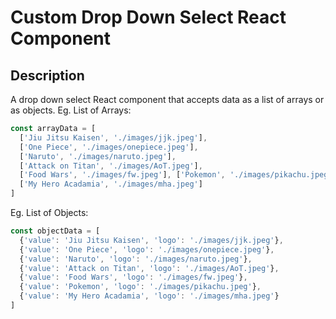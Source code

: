 # Custom Drop Down Select React Component

## Description
A drop down select React component that accepts data as a list of arrays or as objects.
Eg. List of Arrays:
```javascript
const arrayData = [
  ['Jiu Jitsu Kaisen', './images/jjk.jpeg'],
  ['One Piece', './images/onepiece.jpeg'],
  ['Naruto', './images/naruto.jpeg'],
  ['Attack on Titan', './images/AoT.jpeg'],
  ['Food Wars', './images/fw.jpeg'], ['Pokemon', './images/pikachu.jpeg'],
  ['My Hero Acadamia', './images/mha.jpeg']
]
```
Eg. List of Objects:
```javascript
const objectData = [
  {'value': 'Jiu Jitsu Kaisen', 'logo': './images/jjk.jpeg'},
  {'value': 'One Piece', 'logo': './images/onepiece.jpeg'},
  {'value': 'Naruto', 'logo': './images/naruto.jpeg'},
  {'value': 'Attack on Titan', 'logo': './images/AoT.jpeg'},
  {'value': 'Food Wars', 'logo': './images/fw.jpeg'},
  {'value': 'Pokemon', 'logo': './images/pikachu.jpeg'},
  {'value': 'My Hero Acadamia', 'logo': './images/mha.jpeg'}
]
```